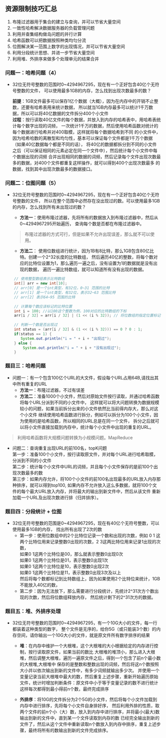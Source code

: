 ## 资源限制技巧汇总

1. 布隆过滤器用于集合的建立与查询，并可以节省大量空间
2. 一致性哈希解决数据服务器的负载管理问题
3. 利用并查集结构做岛问题的并行计算
4. 哈希函数可以把数据按照种类均匀分流
5. 位图解决某一范围上数字的出现情况，并可以节省大量空间
6. 利用分段统计思想、并进一步节省大量空间
7. 利用堆、外排序来做多个处理单元的结果合并

### 问题一：哈希问题（4）
- 32位无符号整数的范围时0~4294967295，现在有一个正好包含40亿个无符号整数的文件，
可以使用最多1GB的内存，怎么找到出现次数最多的数？   
   
   **前提**：1GB文件最多可以保存1亿个数据（大概），因为在内存中的开销不止整数，还要有哈希表用来统计数据，
   所以就当1GB内存最多可以统计1千万数据，所以可以将40亿数据的文件拆分400个小文件   
   **过程**：按行读取40亿文件的每个数据，并放入到内存的哈希表中，用哈希表统计每个数字出现的词频，
   一次统计1千万的数据，然后使用哈希函数对统计的每个数据进行哈希并对400取模，这样就将每个数据哈希到不同
   的小文件中，因为哈希哈数的离散型和均匀性，基本可以保证每个文件都是1千万个数据（如果40亿数据每个都是不同的话），
   将40亿的数据都拆分到不同的小文件之后（可以保证相同的元素必定在同一个文件中），然后统计每个小文件中每个数据出现的词频
   合并出现相同的数据的词频，然后记录每个文件出现次数最多的数据，对400个文件都重复这样操作，就可以得到400个出现次数最多
   的数据，找到其中出现次数最多的数据接口。


### 问题二：位图问题（5）
- 32位无符号整数的范围时0~4294967295，现在有一个正好包含40亿个无符号整数的文件，
所以在整个范围中必然存在没出现过的数。可以使用最多1GB的内存，怎么找到所有未出现过的数？   
   - **方法一**：使用布隆过滤器，先将所有的数据放入到布隆过滤器中，然后从0~4294967295开始遍历，
   查询每个数是否都在布隆过滤器中。
   > 布隆过滤器的方式可行，但是如果不允许出现误差，那么就不可以使用。
   
   - **方法二**： 使用位数组进行统计，因为1B有8比特，那么1GB包含80亿比特。创建一个2^32长度的比特数组，
   然后遍历40亿的整数，将每个数对应的比特位设置为1，那么遍历一遍之后，没有设置为1的数据就是没有出现的数据，
   遍历一遍比特数组，就可以知道所有没有出现的数据。
```java
    // 使用整型数组表示比特数组
    int[] arr = new int[10];
    // arr[0] 是一个int类型，有32位，0~31 范围的比特
    // arr[1] 是一个int类型，有32位，表示32~63 范围比特
    // arr[2] 表示64~95 范围的比特
    
    // 计算每个数应该标记的比特位置
    int i = 100; //以100这个整数为例，100对应的比特数组的下标
    arr[i / 32] = arr[i / 32] | (1 << (i % 32)); // 将位数组的指定位置标记为1
    
    // 判断一个数是否出现过
    int status = (arr[i / 32] & (1 << (i % 32))) == 0 ? 0 : 1;
    if(status == 1) {
       System.out.println("i = " + i + "出现过");
    } else {
        System.out.println("i = " + i + "没有出现过");
    }
  ```

### 题目三：哈希问题
- 问题一：有一个包含100亿个URL的大文件，假设每个URL占用64B,请找出其中所有重复的URL
    - **方法一**：布隆过滤器，不过有误差
    - **方法二**：准备1000个小文件，然后对原始文件按行读取，并通过哈希函数将每个URL分派到不同的小文件中，
    这样就可以将大问题转换为数据规模较小的问题，如果当前拆分出来的小文件依然比当前得内存大，那么对这个小文件
    继续使用哈希函数进行拆分，例如可以拆分为100个小文件，因为使用的是哈希函数，所以相同的URL总是在同一个文件，
    拆分之后就可以将小文件直接加载到内存中，统计每个小文件中出现的重复的URL。
> 利用哈希函数将大规模问题转换为小规模问题。MapReduce

- 问题二：查询重复出现URL的前100名，topK问题  
    第一步：准备100个小文件，按行读取原文件，并对每个URL进行哈希取模，分派到不同的小文件   
    第二步：统计每个小文件中URL的词频，并且每个小文件保存的是前100个出现次数最多的数   
    第三步：如果内存允许，将100个小文件的前100名出现最多的URL放入内存那种排序，就可以得到top100,
    如果内存不允许放入这么多数据，就将100个文件的每个最大URL放入内存，并将最大的输出到新文件中，然后从该文件
    重新加载一个URL及出现次数进行排（归并排序）。

### 题目四：分段统计 + 位图
- 32位无符号整数的范围是0~4294967295，现在有40亿个无符号整数，可以使用最多1GB的内存，
找出所有出现了2次的数   
    - 第一步：使用位数组中的2个比特位记录一个数和出现的次数，例如 0 1 这两个比特位用来记录整数0出现的次数，2 3这两比特位用来记录1出现的次数，  
      如果0 1这两个比特位是00，那么就表示整数0出现0次   
      如果0 1这两个比特位是01，表示整数0出现1次   
      如果0 1这两个比特位是10，表示整数0出现2次   
      如果0 1这两个比特位是11，表示整数0出现3次及以上   
      然后将每个数都标记到比特数组上，因为如果使用2个比特位来统计，1GB不能放入40亿的数，
    - 第二步：因为无法放下，那么需要进行分段统计，先统计2^31次方个数出现的次数，然后将位数组释放内存，
    然后统计剩下的2^31次方的数据。

### 题目五：堆、外排序处理
- 32位无符号整数的范围时0~4294967295，有一个10G大小的文件，每一行都装着这种类型的数字，
整个文件是无序的，给你5G（或只能装3个数）的内存空间，请你输出一个10G大小的文件，就是原文件所有数字排序的结果
    - **堆**：在内存中维护一个大根堆，这个大根堆的大小根据给定的内存进行控制，按行读取原文件，如果当前的数比
    大根堆的堆顶小，那么进入大根堆，然后调整大根堆，遍历一遍原文件之后，得到一个包含了前n个最小数的大根堆,大根堆中
    保存的是整数和整数出现的词频，然后将这n个数按照大小并以依次输出到新的文件中，有多少词频就输出多少次。
    并使用一个变量记录当前大根堆中最大的数，然后重复上述步骤，重新开始遍历原始文件，统计时增加判断条件：原文件中小于等于变量记录的数不进行统计
    这样每次都得到最小得前n个数，最终完成排序
    
    - **外排序**：将10G的文件拆分为2个5G的小文件，然后将每个小文件加载到内存中进行排序，先将每个小文件自身排好序，
    然后利用外排的性质，取两个文件的前n个小（大）数，放入到内存中进行排序，并将最小(最大)数输出到新的文件中，直到某一个文件读取到内存的数
    已经完全输出到新的文件了，然后从这个文件中重新读取n个数放入到内存中排序，重复上述步骤，最终将所有的数输出到新的文件完成排序。
    
      
